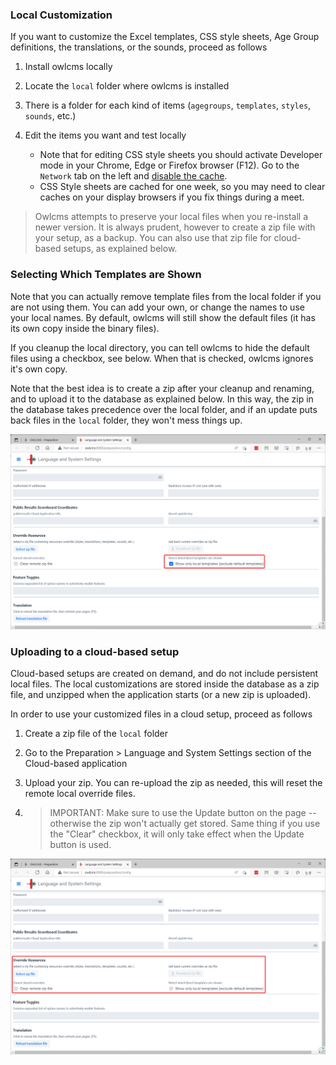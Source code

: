 ### Local Customization

If you want to customize the Excel templates, CSS style sheets, Age Group definitions, the translations, or the sounds, proceed as follows

1. Install owlcms locally

2. Locate the `local` folder where owlcms is installed

3. There is a folder for each kind of items (`agegroups`, `templates`, `styles`, `sounds`, etc.)
4. Edit the items you want and test locally

   - Note that for editing CSS style sheets you should activate Developer mode in your Chrome, Edge or Firefox browser (F12). Go to the `Network` tab on the left and <u>disable the cache</u>.  
   - CSS Style sheets are cached for one week, so you may need to clear caches on your display browsers if you fix things during a meet.

> Owlcms attempts to preserve your local files when you re-install a newer version.  It is always prudent, however to create a zip file with your setup, as a backup.  You can also use that zip file for cloud-based setups, as explained below.

### Selecting Which Templates are Shown

Note that you can actually remove template files from the local folder if you are not using them.  You can add your own, or change the names to use your local names. By default, owlcms will still show the default files (it has its own copy inside the binary files).  

If you cleanup the local directory, you can tell owlcms to hide the default files using a checkbox, see below. When that is checked, owlcms ignores it's own copy. 

Note that the best idea is to create a zip after your cleanup and renaming,  and to upload it to the database as explained below.  In this way, the zip in the database takes precedence over the local folder, and if an update puts back files in the `local` folder, they won't mess things up.

![120_localtemplates](img/Preparation/120_localtemplates.png)

### Uploading to a cloud-based setup

Cloud-based setups are created on demand, and do not include persistent local files.  The local customizations are stored inside the database as a zip file, and unzipped when the application starts (or a new zip is uploaded).

In order to use your customized files in a cloud setup, proceed as follows

1. Create a zip file of the `local` folder

2. Go to the Preparation > Language and System Settings section of the Cloud-based application

3. Upload your zip.  You can re-upload the zip as needed, this will reset the remote local override files.

4. > IMPORTANT: Make sure to use the Update button on the page -- otherwise the zip won't actually get stored.  Same thing if you use the "Clear" checkbox, it will only take effect when the Update button is used.

![115_localoverride](img/Preparation/115_localoverride.png)